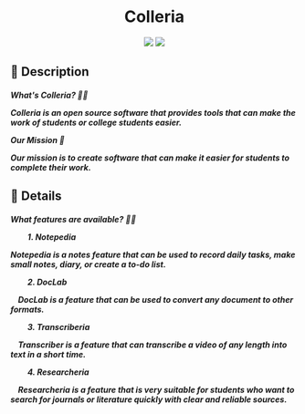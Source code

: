 <div align="center">
    <h1>Colleria</h1>
</div>

<div align="center">
    <img src="https://img.shields.io/badge/Python-FFD43B?style=for-the-badge&logo=python&logoColor=blue" /> 
    <img src="https://img.shields.io/badge/Visual_Studio_Code-0078D4?style=for-the-badge&logo=visual%20studio%20code&logoColor=white" />
</div>

<h2>
    📝 Description
    <h5>
        <b>What's Colleria? 🤷🏻</b>
        <p>Colleria is an open source software that provides tools that can make the work of students or college students easier.</p>
        <b>Our Mission 📜</b>
        <p>Our mission is to create software that can make it easier for students to complete their work.</p>
    </h5>
</h2>

<h2>
    📖 Details
    <h5>
        <b>What features are available? 🤷🏻</b>
        <p>&nbsp;&nbsp;&nbsp;&nbsp;&nbsp;&nbsp;&nbsp;&nbsp;
            <b>1. Notepedia</b>
            <p>Notepedia is a notes feature that can be used to record daily tasks, make small notes, diary, or create a to-do list.</p>
        </p>
        <p>&nbsp;&nbsp;&nbsp;&nbsp;&nbsp;&nbsp;&nbsp;&nbsp;
            2. DocLab
            <p>&nbsp;&nbsp;&nbsp;&nbsp;DocLab is a feature that can be used to convert any document to other formats.</p>
        </p>
        <p>&nbsp;&nbsp;&nbsp;&nbsp;&nbsp;&nbsp;&nbsp;&nbsp;
            3. Transcriberia
            <p>&nbsp;&nbsp;&nbsp;&nbsp;Transcriber is a feature that can transcribe a video of any length into text in a short time.</p>
        </p>
        <p>&nbsp;&nbsp;&nbsp;&nbsp;&nbsp;&nbsp;&nbsp;&nbsp;
            4. Researcheria
            <p>&nbsp;&nbsp;&nbsp;&nbsp;Researcheria is a feature that is very suitable for students who want to search for journals or literature quickly with clear and reliable sources.</p>
        </p>
    </h5>
</h2>
